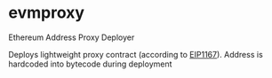 # evmproxy
Ethereum Address Proxy Deployer

Deploys lightweight proxy contract (according to [EIP1167](https://eips.ethereum.org/EIPS/eip-1167)).
Address is hardcoded into bytecode during deployment
